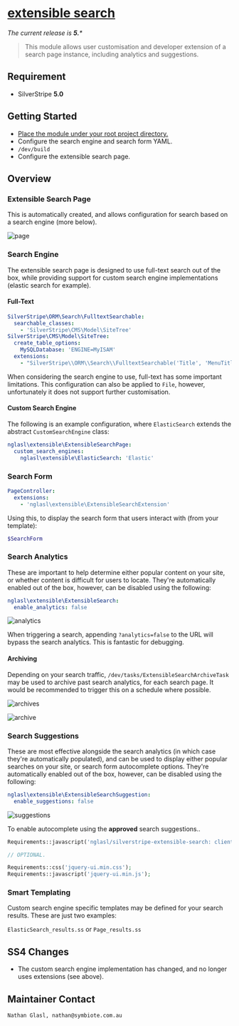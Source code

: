 # [extensible search](https://packagist.org/packages/nglasl/silverstripe-extensible-search)

_The current release is **5.***_

> This module allows user customisation and developer extension of a search page instance, including analytics and suggestions.

## Requirement

* SilverStripe **5.0**

## Getting Started

* [Place the module under your root project directory.](https://packagist.org/packages/nglasl/silverstripe-extensible-search)
* Configure the search engine and search form YAML.
* `/dev/build`
* Configure the extensible search page.

## Overview

### Extensible Search Page

This is automatically created, and allows configuration for search based on a search engine (more below).

![page](https://raw.githubusercontent.com/nglasl/silverstripe-extensible-search/master/client/images/extensible-search-page.png)

### Search Engine

The extensible search page is designed to use full-text search out of the box, while providing support for custom search engine implementations (elastic search for example).

#### Full-Text

```yaml
SilverStripe\ORM\Search\FulltextSearchable:
  searchable_classes:
    - 'SilverStripe\CMS\Model\SiteTree'
SilverStripe\CMS\Model\SiteTree:
  create_table_options:
    MySQLDatabase: 'ENGINE=MyISAM'
  extensions:
    - "SilverStripe\\ORM\\Search\\FulltextSearchable('Title', 'MenuTitle', 'Content', 'MetaDescription')"
```

When considering the search engine to use, full-text has some important limitations. This configuration can also be applied to `File`, however, unfortunately it does not support further customisation.

#### Custom Search Engine

The following is an example configuration, where `ElasticSearch` extends the abstract `CustomSearchEngine` class:

```yaml
nglasl\extensible\ExtensibleSearchPage:
  custom_search_engines:
    nglasl\extensible\ElasticSearch: 'Elastic'
```

### Search Form

```yaml
PageController:
  extensions:
    - 'nglasl\extensible\ExtensibleSearchExtension'
```

Using this, to display the search form that users interact with (from your template):

```php
$SearchForm
```

### Search Analytics

These are important to help determine either popular content on your site, or whether content is difficult for users to locate. They're automatically enabled out of the box, however, can be disabled using the following:

```yaml
nglasl\extensible\ExtensibleSearch:
  enable_analytics: false
```

![analytics](https://raw.githubusercontent.com/nglasl/silverstripe-extensible-search/master/client/images/extensible-search-analytics.png)

When triggering a search, appending `?analytics=false` to the URL will bypass the search analytics. This is fantastic for debugging.

#### Archiving

Depending on your search traffic, `/dev/tasks/ExtensibleSearchArchiveTask` may be used to archive past search analytics, for each search page. It would be recommended to trigger this on a schedule where possible.

![archives](https://raw.githubusercontent.com/nglasl/silverstripe-extensible-search/master/client/images/extensible-search-archives.png)

![archive](https://raw.githubusercontent.com/nglasl/silverstripe-extensible-search/master/client/images/extensible-search-archive.png)

### Search Suggestions

These are most effective alongside the search analytics (in which case they're automatically populated), and can be used to display either popular searches on your site, or search form autocomplete options. They're automatically enabled out of the box, however, can be disabled using the following:

```yaml
nglasl\extensible\ExtensibleSearchSuggestion:
  enable_suggestions: false
```

![suggestions](https://raw.githubusercontent.com/nglasl/silverstripe-extensible-search/master/client/images/extensible-search-suggestions.png)

To enable autocomplete using the **approved** search suggestions..

```php
Requirements::javascript('nglasl/silverstripe-extensible-search: client/javascript/extensible-search-suggestions.js');

// OPTIONAL.

Requirements::css('jquery-ui.min.css');
Requirements::javascript('jquery-ui.min.js');
```

### Smart Templating

Custom search engine specific templates may be defined for your search results. These are just two examples:

`ElasticSearch_results.ss` or `Page_results.ss`

## SS4 Changes

- The custom search engine implementation has changed, and no longer uses extensions (see above).

## Maintainer Contact

	Nathan Glasl, nathan@symbiote.com.au
